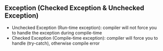 ## Exception (Checked Exception & Unchecked Exception)
- Unchecked Exception (Run-time exception): compiler will not force you to handle the exception during compile-time
- Checked Exception (Compile-time exception): compiler will force you to handle (try-catch), otherwise compile error